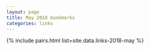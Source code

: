 ```yaml
---
layout: page
title: May 2018 bookmarks
categories: links
---
```


{% include pairs.html list=site.data.links-2018-may %}
